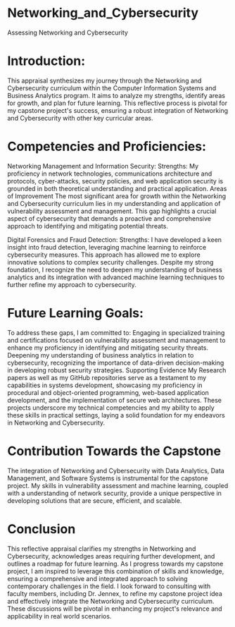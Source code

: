 # Networking_and_Cybersecurity
Assessing Networking and Cybersecurity

# Introduction:
This appraisal synthesizes my journey through the Networking and Cybersecurity curriculum within the Computer Information Systems and Business Analytics program. It aims to analyze my strengths, identify areas for growth, and plan for future learning. This reflective process is pivotal for my capstone project's success, ensuring a robust integration of Networking and Cybersecurity with other key curricular areas.

# Competencies and Proficiencies:
Networking Management and Information Security:
Strengths: My proficiency in network technologies, communications architecture and protocols, cyber-attacks, security policies, and web application security is grounded in both theoretical understanding and practical application. 
Areas of Improvement
The most significant area for growth within the Networking and Cybersecurity curriculum lies in my understanding and application of vulnerability assessment and management. This gap highlights a crucial aspect of cybersecurity that demands a proactive and comprehensive approach to identifying and mitigating potential threats.

Digital Forensics and Fraud Detection:
Strengths: I have developed a keen insight into fraud detection, leveraging machine learning to reinforce cybersecurity measures. This approach has allowed me to explore innovative solutions to complex security challenges. Despite my strong foundation, I recognize the need to deepen my understanding of business analytics and its integration with advanced machine learning techniques to further refine my approach to cybersecurity.

# Future Learning Goals:
To address these gaps, I am committed to:
Engaging in specialized training and certifications focused on vulnerability assessment and management to enhance my proficiency in identifying and mitigating security threats.
Deepening my understanding of business analytics in relation to cybersecurity, recognizing the importance of data-driven decision-making in developing robust security strategies.
Supporting Evidence
My Research papers as well as my GitHub repositories serve as a testament to my capabilities in systems development, showcasing my proficiency in procedural and object-oriented programming, web-based application development, and the implementation of secure web architectures. These projects underscore my technical competencies and my ability to apply these skills in practical settings, laying a solid foundation for my endeavors in Networking and Cybersecurity.

# Contribution Towards the Capstone
The integration of Networking and Cybersecurity with Data Analytics, Data Management, and Software Systems is instrumental for the capstone project. My skills in vulnerability assessment and machine learning, coupled with a understanding of network security, provide a unique perspective in developing solutions that are secure, efficient, and scalable.

# Conclusion
This reflective appraisal clarifies my strengths in Networking and Cybersecurity, acknowledges areas requiring further development, and outlines a roadmap for future learning. As I progress towards my capstone project, I am inspired to leverage this combination of skills and knowledge, ensuring a comprehensive and integrated approach to solving contemporary challenges in the field.
I look forward to consulting with faculty members, including Dr. Jennex, to refine my capstone project idea and effectively integrate the Networking and Cybersecurity curriculum. These discussions will be pivotal in enhancing my project's relevance and applicability in real world scenarios.

